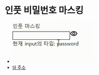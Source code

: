# 인풋 비밀번호 마스킹

- ![Alt text](%EC%9D%B8%ED%92%8B%EB%A7%88%EC%8A%A4%ED%82%B9.gif)
- [til 주소](https://github.com/muzi55/inputMasking)
